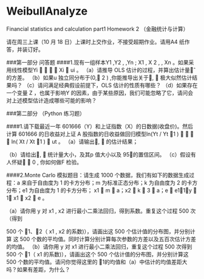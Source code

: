 # WeibullAnalyze
Financial statistics and calculation part1
Homework	2 （金融统计与计算）

请在周三上课（10 月 18 日）上课时上交作业，不接受超期作业。请用A4 纸作答，并装订好。

###第一部分 问答题
####1.现有一组样本Y1 ,Y2 ,	,Yn ; X1 , X 2 ,	, Xn 。如果采用线性模型Yi     Xi  ui 。
（a）请推导 OLS 估计的过程，并算出估计量ˆ 的方差。
（b）如果u 独立同分布于(0, 2 ) ,你能推导出关于,  极大似然估计结果吗？
（c）请问满足经典假设前提下，OLS 估计的性质有哪些？
（d）如果存在一个变量 Z ，也属于影响Y 的因素，由于某些原因，我们可能忽略了它，请问会对上述模型估计造成哪些可能的影响？


###第二部分 （Python 练习题）

####1.请下载最近一年 601666（Y）和上证指数（X）的日数据(收盘价)。然后计算 601666 的日收益对上证 A 股指数的日收益做回归模型ln(Yt / Yt 1 )     ln( Xt / Xt 1 )  ut 。
（a）请输出,  的估计结果；

（b）请给出,  统计量大小，及其p 值大小以及 95的置信区间。
（c）假设有人怀疑  0 , 你如何做F 检验。

####2.Monte Carlo 模拟题目：请生成 1000 个数据，我们有如下的数据生成过程：a 来自于自由度为 1 的卡方分布；m 为标准正态分布；k 为自由度为 2 的卡方分布；e1 为自由度为
1 的卡方分布； x1  m  a；x2  k  3  a；e  e11；y  1 x1  x2  e 。

（a）请你用 y 对 x1 , x2 进行最小二乘法回归，得到系数。重复这个过程 500 次（得到

500 个 1、2（ x1 , x2 的系数)），请画出这 500 个估计值的分布图，并分别计算
这 500 个数的平均值。同时计算分别计算每次参数的方差以及五百次估计方差的均值。
（b）请你用 y 对 x1 进行最小二乘法回归，重复这个过程 500 次得到 500 个 1（ x1 的系数)），请画出这个 500 个估计值的分布图，并分别计算这 500 个数的平均值。请问你觉得这里的 1的均值和（a）中估计的均值差距大吗？如果有差距，为什么？
